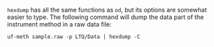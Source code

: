 `hexdump` has all the same functions as `od`, but its options are somewhat easier to type. The following command will dump the data part of the instrument method in a raw data file:

```
uf-meth sample.raw -p LTQ/Data | hexdump -C
```